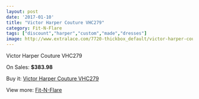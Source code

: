 ```yaml
---
layout: post
date: '2017-01-10'
title: "Victor Harper Couture VHC279"
category: Fit-N-Flare
tags: ["discount","harper","custom","made","dresses"]
image: http://www.extralace.com/7720-thickbox_default/victor-harper-couture-vhc279.jpg
---
```

Victor Harper Couture VHC279

On Sales: **$383.98**
<a href="https://www.extralace.com/fit-n-flare/3652-victor-harper-couture-vhc279.html"><amp-img layout="responsive" width="600" height="600" src="//www.extralace.com/7720-thickbox_default/victor-harper-couture-vhc279.jpg" alt="Victor Harper Couture VHC279 0" /></a>

Buy it: [Victor Harper Couture VHC279](https://www.extralace.com/fit-n-flare/3652-victor-harper-couture-vhc279.html "Victor Harper Couture VHC279")

View more: [Fit-N-Flare](https://www.extralace.com/4-fit-n-flare "Fit-N-Flare")
